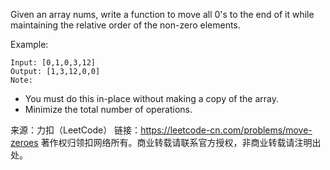 Given an array nums, write a function to move all 0's to the end of it while maintaining the relative order of the non-zero elements.

Example:

    Input: [0,1,0,3,12]
    Output: [1,3,12,0,0]
    Note:

* You must do this in-place without making a copy of the array.
* Minimize the total number of operations.


来源：力扣（LeetCode）
链接：https://leetcode-cn.com/problems/move-zeroes
著作权归领扣网络所有。商业转载请联系官方授权，非商业转载请注明出处。
